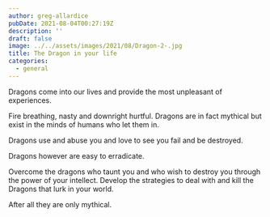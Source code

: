 ```yaml
---
author: greg-allardice
pubDate: 2021-08-04T00:27:19Z
description: ''
draft: false
image: ../../assets/images/2021/08/Dragon-2-.jpg
title: The Dragon in your life
categories:
  - general
---
```


Dragons come into our lives and provide the most unpleasant of experiences.

Fire breathing, nasty and downright hurtful. Dragons are in fact mythical but exist in the minds of humans who let them in.

Dragons use and abuse you and love to see you fail and be destroyed.

Dragons however are easy to erradicate.

Overcome the dragons who taunt you and who wish to destroy you through the power of your intellect. Develop the strategies to deal with and kill the Dragons that lurk in your world.

After all they are only mythical.
